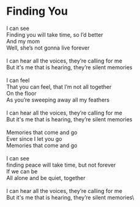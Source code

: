 # Finding You

I can see\
Finding you will take time, so I’d better\
And my mom\
Well, she’s not gonna live forever\
\
I can hear all the voices, they’re calling for me\
But it's me that is hearing, they’re silent memories\
\
I can feel\
That you can feel, that I’m not all together\
On the floor\
As you’re sweeping away all my feathers\
\
I can hear all the voices, they’re calling for me\
But it's me that is hearing, they’re silent memories\
\
Memories that come and go\
Ever since I let you go\
Memories that come and go\
\
I can see\
finding peace will take time, but not forever\
If we can be\
All alone and be quiet, together\
\
I can hear all the voices, they’re calling for me\
But it's me that is hearing, they’re silent memories\
